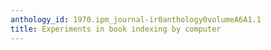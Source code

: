 ```yaml
---
anthology_id: 1970.ipm_journal-ir0anthology0volumeA6A1.1
title: Experiments in book indexing by computer
---
```

